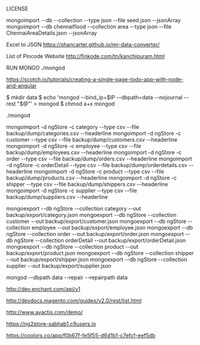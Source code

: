 LICENSE


mongoimport --db <db-name> --collection <coll-name> --type json --file seed.json
--jsonArray
mongoimport --db chennaiflood --collection area --type json --file ChennaiAreaDetails.json --jsonArray

Excel to JSON
https://shancarter.github.io/mr-data-converter/

List of Pincode Website
http://finkode.com/tn/kanchipuram.html

RUN MONGO
./mongod

https://scotch.io/tutorials/creating-a-single-page-todo-app-with-node-and-angular

$ mkdir data
$ echo 'mongod --bind_ip=$IP --dbpath=data --nojournal --rest "$@"' > mongod
$ chmod a+x mongod

./mongod

mongoimport -d ngStore -c category    --type csv --file backup/dump/categories.csv --headerline
mongoimport -d ngStore -c customer    --type csv --file backup/dump/customers.csv --headerline
mongoimport -d ngStore -c employee    --type csv --file backup/dump/employees.csv --headerline
mongoimport -d ngStore -c order       --type csv --file backup/dump/orders.csv --headerline
mongoimport -d ngStore -c orderDetail --type csv --file backup/dump/orderdetails.csv --headerline
mongoimport -d ngStore -c product     --type csv --file backup/dump/products.csv --headerline
mongoimport -d ngStore -c shipper     --type csv --file backup/dump/shippers.csv --headerline
mongoimport -d ngStore -c supplier    --type csv --file backup/dump/suppliers.csv --headerline

mongoexport --db ngStore --collection category --out backup/export/category.json
mongoexport --db ngStore --collection customer --out backup/export/customer.json
mongoexport --db ngStore --collection employee --out backup/export/employee.json
mongoexport --db ngStore --collection order --out backup/export/order.json
mongoexport --db ngStore --collection orderDetail --out backup/export/orderDetail.json
mongoexport --db ngStore --collection product --out backup/export/product.json
mongoexport --db ngStore --collection shipper --out backup/export/shipper.json
mongoexport --db ngStore --collection supplier --out backup/export/supplier.json

mongod --dbpath data --repair --repairpath data

http://dev.enchant.com/api/v1

http://devdocs.magento.com/guides/v2.0/rest/list.html

http://www.avactis.com/demo/

https://ng2store-sabhab1.c9users.io

https://coolors.co/app/f0b67f-fe5f55-d6d1b1-c7efcf-eef5db